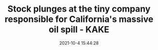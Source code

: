 ---
"title": "Stock plunges at the tiny company responsible for California's massive oil spill - KAKE"
"date": "2021-10-4 15:44:28"
"feed_name": "GOOGLENEWSDRILLING"
"feed_website": "https://news.google.com/search?q=drilling%2Bincident&hl=en-US&gl=US&ceid=US:en"
"feed_rss": "https://news.google.com/rss/search?q=drilling%2Bincident&hl=en-US&gl=US&ceid=US:en"
"link": "https://www.kake.com/story/44882808/stock-plunges-at-the-tiny-company-responsible-for-californias-massive-oil-spill"
"source": "{'href': 'https://www.kake.com', 'title': 'KAKE'}"
"file": "_posts/2021-1-1-af82bff5c8c1ea80d3f54e3af78333ebc99431f3.md"
"accident": "1"
"drilling": "1"
"dead": "0"
"injured": "0"
"arrested": "0"
"place": "unknown place"
"where": "unknown site"
"causes": "unknown"
"place_uri": "unknown place"
---